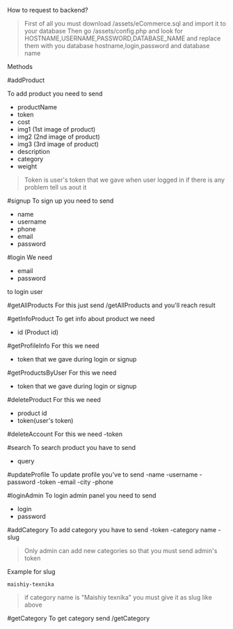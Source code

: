 How to request to backend?
>First of all you must download /assets/eCommerce.sql and import it to your database
>Then go /assets/config.php and look for HOSTNAME,USERNAME,PASSWORD,DATABASE_NAME 
>and replace them with you database hostname,login,password and database name

Methods

#addProduct 

To add product you need to send
- productName
- token
- cost
- img1 (1st image of product)
- img2 (2nd image of product)
- img3 (3rd image of product)
- description
- category
- weight

>Token is user's token that we gave when user logged in
>if there is any problem tell us aout it


#signup
To sign up you need to send
- name
- username
- phone
- email
- password


#login
We need
- email
- password

to login user 


#getAllProducts
For this just send /getAllProducts and you'll reach result


#getInfoProduct
To get info about product we need 
- id (Product id)


#getProfileInfo 
For this we need
- token
that we gave during login or signup


#getProductsByUser
For this we need
- token
that we gave during login or signup


#deleteProduct
For this we need
- product id
- token(user's token)


#deleteAccount
For this we need 
-token


#search
To search product you have to send
- query


#updateProfile
To update profile you've to send
-name
-username
-password
-token
-email
-city
-phone


#loginAdmin
To login admin panel you need to send
- login
- password


#addCategory
To add category you have to send
-token
-category name
-slug


>Only admin can add new categories so that
>you must send admin's token 

Example for slug
``` 
maishiy-texnika
```
>if category name is "Maishiy texnika" you must give it as slug like above


#getCategory
To get category send /getCategory
